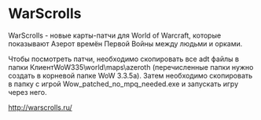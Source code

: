 # WarScrolls
WarScrolls - новые карты-патчи для World of Warcraft, которые показывают Азерот времён Первой Войны между людьми и орками.

Чтобы посмотреть патчи, необходимо скопировать все adt файлы в папки КлиентWoW335\world\maps\azeroth (перечисленные папки нужно создать в корневой папке WoW 3.3.5a). 
Затем необходимо скопировать в папку с игрой Wow_patched_no_mpq_needed.exe и запускать игру через него. 

http://warscrolls.ru/
